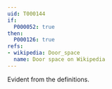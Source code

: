 ```yaml
---
uid: T000144
if:
  P000052: true
then:
  P000126: true
refs:
- wikipedia: Door_space
  name: Door space on Wikipedia
---
```


Evident from the definitions.
